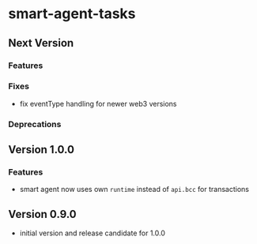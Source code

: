 # smart-agent-tasks

## Next Version
### Features

### Fixes
- fix eventType handling for newer web3 versions

### Deprecations


## Version 1.0.0
### Features
- smart agent now uses own `runtime` instead of `api.bcc` for transactions


## Version 0.9.0
- initial version and release candidate for 1.0.0
